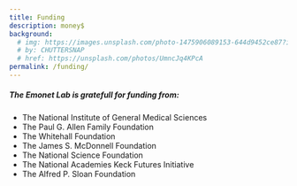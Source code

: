 ```yaml
---
title: Funding
description: money$
background:
  # img: https://images.unsplash.com/photo-1475906089153-644d9452ce87?ixid=MnwxMjA3fDB8MHxwaG90by1wYWdlfHx8fGVufDB8fHx8&auto=format&fit=crop&w=1200&q=80
  # by: CHUTTERSNAP
  # href: https://unsplash.com/photos/UmncJq4KPcA
permalink: /funding/
---
```


##### The Emonet Lab is gratefull for funding from:

- The National Institute of General Medical Sciences
- The Paul G. Allen Family Foundation
- The Whitehall Foundation
- The James S. McDonnell Foundation
- The National Science Foundation
- The National Academies Keck Futures Initiative
- The Alfred P. Sloan Foundation
